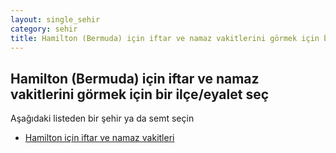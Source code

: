 ```yaml
---
layout: single_sehir
category: sehir
title: Hamilton (Bermuda) için iftar ve namaz vakitlerini görmek için bir ilçe/eyalet seç
---
```



## Hamilton (Bermuda) için iftar ve namaz vakitlerini görmek için bir ilçe/eyalet seç

Aşağıdaki listeden bir şehir ya da semt seçin


* [Hamilton için iftar ve namaz vakitleri](/iftar.html?sehir=Hamilton&ulke=Bermuda&state=Hamilton)
